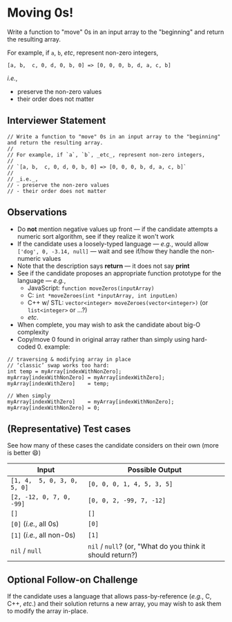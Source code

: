 # Moving 0s!

Write a function to "move" 0s in an input array to the "beginning" and return the resulting array.

For example, if `a`, `b`, _etc_, represent non-zero integers,

`[a, b,  c, 0, d, 0, b, 0] => [0, 0, 0, b, d, a, c, b]`

_i.e._,
- preserve the non-zero values
- their order does not matter

## Interviewer Statement
```
// Write a function to "move" 0s in an input array to the "beginning" and return the resulting array.
// 
// For example, if `a`, `b`, _etc_, represent non-zero integers,
// 
// `[a, b,  c, 0, d, 0, b, 0] => [0, 0, 0, b, d, a, c, b]`
// 
// _i.e._,
// - preserve the non-zero values
// - their order does not matter
```

## Observations
- Do **not** mention negative values up front &mdash; if the candidate attempts a numeric sort algorithm, see if they realize it won't work
- If the candidate uses a loosely-typed language &mdash; _e.g._, would allow `['dog', 0, -3.14, null]` &mdash; wait and see if/how they handle the non-numeric values
- Note that the description says **return** &mdash; it does not say **print**
- See if the candidate proposes an appropriate function prototype for the language &mdash; _e.g._,
  - JavaScript: `function moveZeros(inputArray)`
  - C: `int *moveZeroes(int *inputArray, int inputLen)`
  - C++ w/ STL: `vector<integer> moveZeroes(vector<integer>)` (or `list<integer>` or ...?)
  - _etc_.
- When complete, you may wish to ask the candidate about big-O complexity
- Copy/move 0 found in original array rather than simply using hard-coded 0. example:
```
// traversing & modifying array in place
// ‘classic’ swap works too hard:
int temp = myArray[indexWithNonZero];
myArray[indexWithNonZero] = myArray[indexWithZero];
myArray[indexWithZero]    = temp;

// When simply
myArray[indexWithZero]    = myArray[indexWithNonZero];
myArray[indexWithNonZero] = 0;

```

## (Representative) Test cases
See how many of these cases the candidate considers on their own (more is better :smile:)

| Input                       | Possible Output
| --------------------------- | ---------------
| `[1, 4,  5, 0, 3, 0, 5, 0]` | `[0, 0, 0, 1, 4, 5, 3, 5]`
| `[2, -12, 0, 7, 0, -99]`    | `[0, 0, 2, -99, 7, -12]`
| `[]`                        | `[]`
| `[0]` (_i.e._, all 0s)      | `[0]`
| `[1]` (_i.e._, all non-0s)  | `[1]`
| `nil` / `null`              | `nil` / `null`? (or, "What do you think it should return?)

## Optional Follow-on Challenge
If the candidate uses a language that allows pass-by-reference (_e.g._, C, C++, _etc_.) and their solution returns a new array, you may wish to ask them to modify the array in-place.
